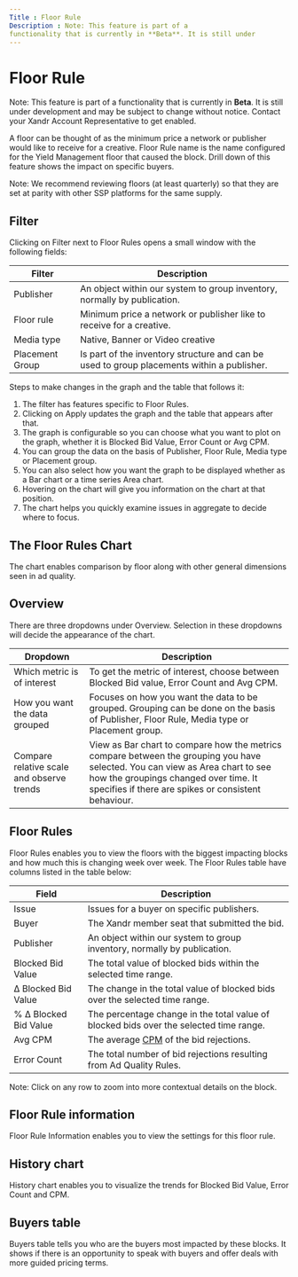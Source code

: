 ```yaml
---
Title : Floor Rule
Description : Note: This feature is part of a
functionality that is currently in **Beta**. It is still under
---
```



# Floor Rule







Note: This feature is part of a
functionality that is currently in **Beta**. It is still under
development and may be subject to change without notice. Contact your
Xandr Account Representative to get enabled.





A floor can be thought of as the minimum price a network or publisher
would like to receive for a creative. Floor Rule name is the name
configured for the Yield Management floor that caused the block. Drill
down of this feature shows the impact on specific buyers.

<div id="floor-rules__note_xqs_yk1_wvb" 

Note: We recommend reviewing floors (at
least quarterly) so that they are set at parity with other SSP platforms
for the same supply.









## Filter

Clicking on Filter next to
Floor Rules opens a small window
with the following fields:

<table class="table">
<thead class="thead">
<tr class="header row">
<th id="floor-rules__entry__1"
class="entry colsep-1 rowsep-1">Filter</th>
<th id="floor-rules__entry__2"
class="entry colsep-1 rowsep-1">Description</th>
</tr>
</thead>
<tbody class="tbody">
<tr class="odd row">
<td class="entry colsep-1 rowsep-1"
headers="floor-rules__entry__1">Publisher</td>
<td class="entry colsep-1 rowsep-1" headers="floor-rules__entry__2">An
object within our system to group inventory, normally by
publication.</td>
</tr>
<tr class="even row">
<td class="entry colsep-1 rowsep-1"
headers="floor-rules__entry__1">Floor rule</td>
<td class="entry colsep-1 rowsep-1"
headers="floor-rules__entry__2">Minimum price a network or publisher
like to receive for a creative.</td>
</tr>
<tr class="odd row">
<td class="entry colsep-1 rowsep-1"
headers="floor-rules__entry__1">Media type</td>
<td class="entry colsep-1 rowsep-1"
headers="floor-rules__entry__2">Native, Banner or Video creative</td>
</tr>
<tr class="even row">
<td class="entry colsep-1 rowsep-1"
headers="floor-rules__entry__1">Placement Group</td>
<td class="entry colsep-1 rowsep-1" headers="floor-rules__entry__2">Is
part of the inventory structure and can be used to group placements
within a publisher.</td>
</tr>
</tbody>
</table>







Steps to make changes in the graph and the table that follows it:

1.  The filter has features specific to Floor Rules.
2.  Clicking on Apply updates the
    graph and the table that appears after that.
3.  The graph is configurable so you can choose what you want to plot on
    the graph, whether it is Blocked Bid Value, Error Count or Avg CPM.
4.  You can group the data on the basis of Publisher, Floor Rule, Media
    type or Placement group.
5.  You can also select how you want the graph to be displayed whether
    as a Bar chart or a time series Area chart.
6.  Hovering on the chart will give you information on the chart at that
    position.
7.  The chart helps you quickly examine issues in aggregate to decide
    where to focus.







## The Floor Rules Chart

The chart enables comparison by floor along with other general
dimensions seen in ad quality.





## Overview

There are three dropdowns under
Overview. Selection in these
dropdowns will decide the appearance of the chart.

<table class="table">
<thead class="thead">
<tr class="header row rowsep-1">
<th id="floor-rules__entry__11"
class="entry colsep-1 rowsep-1">Dropdown</th>
<th id="floor-rules__entry__12"
class="entry colsep-1 rowsep-1">Description</th>
</tr>
</thead>
<tbody class="tbody">
<tr class="odd row rowsep-1">
<td class="entry colsep-1 rowsep-1"
headers="floor-rules__entry__11">Which metric is of interest</td>
<td class="entry colsep-1 rowsep-1" headers="floor-rules__entry__12">To
get the metric of interest, choose between Blocked Bid value, Error
Count and Avg CPM.</td>
</tr>
<tr class="even row rowsep-1">
<td class="entry colsep-1 rowsep-1" headers="floor-rules__entry__11">How
you want the data grouped</td>
<td class="entry colsep-1 rowsep-1"
headers="floor-rules__entry__12">Focuses on how you want the data to be
grouped. Grouping can be done on the basis of Publisher, Floor Rule,
Media type or Placement group.</td>
</tr>
<tr class="odd row rowsep-1">
<td class="entry colsep-1 rowsep-1"
headers="floor-rules__entry__11">Compare relative scale and observe
trends</td>
<td class="entry colsep-1 rowsep-1"
headers="floor-rules__entry__12">View as Bar chart to compare how the
metrics compare between the grouping you have selected. You can view as
Area chart to see how the groupings changed over time. It specifies if
there are spikes or consistent behaviour.</td>
</tr>
</tbody>
</table>





## Floor Rules

Floor Rules enables you to view
the floors with the biggest impacting blocks and how much this is
changing week over week. The Floor
Rules table have columns listed in the table below:

<table class="table">
<thead class="thead">
<tr class="header row">
<th id="floor-rules__entry__19"
class="entry colsep-1 rowsep-1">Field</th>
<th id="floor-rules__entry__20"
class="entry colsep-1 rowsep-1">Description</th>
</tr>
</thead>
<tbody class="tbody">
<tr class="odd row">
<td class="entry colsep-1 rowsep-1"
headers="floor-rules__entry__19">Issue</td>
<td class="entry colsep-1 rowsep-1"
headers="floor-rules__entry__20">Issues for a buyer on specific
publishers.</td>
</tr>
<tr class="even row">
<td class="entry colsep-1 rowsep-1"
headers="floor-rules__entry__19">Buyer</td>
<td class="entry colsep-1 rowsep-1" headers="floor-rules__entry__20">The
Xandr member seat that submitted the bid.</td>
</tr>
<tr class="odd row">
<td class="entry colsep-1 rowsep-1"
headers="floor-rules__entry__19">Publisher</td>
<td class="entry colsep-1 rowsep-1" headers="floor-rules__entry__20">An
object within our system to group inventory, normally by
publication.</td>
</tr>
<tr class="even row">
<td class="entry colsep-1 rowsep-1"
headers="floor-rules__entry__19">Blocked Bid Value</td>
<td class="entry colsep-1 rowsep-1" headers="floor-rules__entry__20">The
total value of blocked bids within the selected time range.</td>
</tr>
<tr class="odd row">
<td class="entry colsep-1 rowsep-1" headers="floor-rules__entry__19">Δ
Blocked Bid Value</td>
<td class="entry colsep-1 rowsep-1" headers="floor-rules__entry__20">The
change in the total value of blocked bids over the selected time
range.</td>
</tr>
<tr class="even row">
<td class="entry colsep-1 rowsep-1" headers="floor-rules__entry__19">% Δ
Blocked Bid Value</td>
<td class="entry colsep-1 rowsep-1" headers="floor-rules__entry__20">The
percentage change in the total value of blocked bids over the selected
time range.</td>
</tr>
<tr class="odd row">
<td class="entry colsep-1 rowsep-1" headers="floor-rules__entry__19">Avg
CPM</td>
<td class="entry colsep-1 rowsep-1" headers="floor-rules__entry__20">The
average <a
href="https://docs.xandr.com/bundle/industry-reference/page/online-advertising-and-ad-tech-glossary.html#OnlineAdvertisingandAdTechGlossary-CPM"
class="xref" target="_blank">CPM</a> of the bid rejections.</td>
</tr>
<tr class="even row">
<td class="entry colsep-1 rowsep-1"
headers="floor-rules__entry__19">Error Count</td>
<td class="entry colsep-1 rowsep-1" headers="floor-rules__entry__20">The
total number of bid rejections resulting from Ad Quality Rules.</td>
</tr>
</tbody>
</table>



<div class="example">

<div id="floor-rules__note_osg_gs1_wvb" 

Note: Click on any row to zoom into
more contextual details on the block.







## Floor Rule information

Floor Rule Information enables you
to view the settings for this floor rule.





## History chart

History chart enables you to
visualize the trends for Blocked Bid Value, Error Count and CPM.





## Buyers table

Buyers table tells you who are the
buyers most impacted by these blocks. It shows if there is an
opportunity to speak with buyers and offer deals with more guided
pricing terms.






